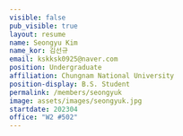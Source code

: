 ```yaml
---
visible: false
pub_visible: true
layout: resume
name: Seongyu Kim
name_kor: 김선규
email: kskksk0925@naver.com
position: Undergraduate
affiliation: Chungnam National University
position-display: B.S. Student
permalink: /members/seongyuk
image: assets/images/seongyuk.jpg
startdate: 202304
office: "W2 #502"
---
```

